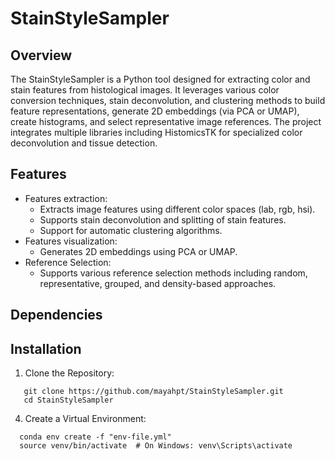 # StainStyleSampler

## Overview

The StainStyleSampler is a Python tool designed for extracting color and stain features from histological images. It leverages various color conversion techniques, stain deconvolution, and clustering methods to build feature representations, generate 2D embeddings (via PCA or UMAP), create histograms, and select representative image references. The project integrates multiple libraries including HistomicsTK for specialized color deconvolution and tissue detection.

## Features
- Features extraction:
  - Extracts image features using different color spaces (lab, rgb, hsi).
  - Supports stain deconvolution and splitting of stain features.
  - Support for automatic clustering algorithms.
- Features visualization:
  - Generates 2D embeddings using PCA or UMAP.
- Reference Selection:
  - Supports various reference selection methods including random, representative, grouped, and density-based approaches.

## Dependencies


## Installation
1. Clone the Repository:
```
   git clone https://github.com/mayahpt/StainStyleSampler.git
   cd StainStyleSampler
```
4. Create a Virtual Environment:
```
  conda env create -f "env-file.yml"
  source venv/bin/activate  # On Windows: venv\Scripts\activate
```

